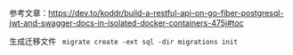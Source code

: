 参考文章：https://dev.to/koddr/build-a-restful-api-on-go-fiber-postgresql-jwt-and-swagger-docs-in-isolated-docker-containers-475j#toc


生成迁移文件
` migrate create -ext sql -dir migrations init`
